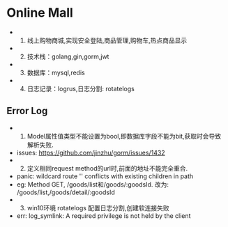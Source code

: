 # Online Mall
* 1. 线上购物商城,实现安全登陆,商品管理,购物车,热点商品显示
* 2. 技术栈：golang,gin,gorm,jwt
* 3. 数据库：mysql,redis
* 4. 日志记录：logrus,日志分割: rotatelogs



## Error Log
* 1. Model属性值类型不能设置为bool,即数据库字段不能为bit,获取时会导致解析失败. 
*    issues: https://github.com/jinzhu/gorm/issues/1432
* 2. 定义相同request method的url时,前面的地址不能完全重合. 
*    panic: wildcard route '' conflicts with existing children in path
*    eg: Method GET, /goods/list和/goods/:goodsId. 改为: /goods/list,/goods/detail/:goodsId
* 3. win10环境 rotatelogs 配置日志分割,创建软连接失败
*    err: log_symlink: A required privilege is not held by the client
